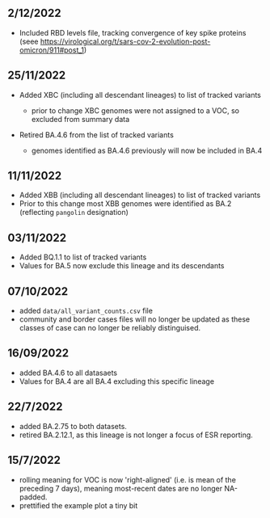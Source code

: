 ## 2/12/2022

* Included RBD levels file, tracking convergence of key spike proteins
(seee https://virological.org/t/sars-cov-2-evolution-post-omicron/911#post_1)


## 25/11/2022

* Added XBC (including all descendant lineages) to list of tracked variants
   - prior to change XBC genomes were not assigned to a VOC, so excluded from summary data

* Retired BA.4.6 from the list of tracked variants
   - genomes identified as BA.4.6 previously will now be included in BA.4

## 11/11/2022

* Added XBB (including all descendant lineages) to list of tracked variants
* Prior to this change most XBB genomes were identified as BA.2 (reflecting `pangolin` designation)

## 03/11/2022

* Added BQ.1.1 to list of tracked variants
* Values for BA.5 now exclude this lineage and its descendants

## 07/10/2022 

* added `data/all_variant_counts.csv` file
* community and border cases files will no longer be updated as these classes of
case can no longer be reliably distinguised.

## 16/09/2022

* added BA.4.6 to all datasaets
* Values for BA.4 are all BA.4 excluding this specific lineage

## 22/7/2022

* added BA.2.75 to both datasets.
* retired BA.2.12.1, as this lineage is not longer a focus of ESR reporting.

## 15/7/2022

* rolling meaning for VOC is now 'right-aligned' (i.e. is  mean of the
preceding 7 days), meaning most-recent dates are no longer NA-padded.
* prettified the example plot a tiny bit
